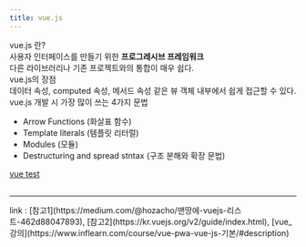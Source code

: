 ```yaml
---
title: vue.js
---
```


<div class="post-stitle">vue.js 란?</div>
<div class="title-desc">사용자 인터페이스를 만들기 위한 <strong>프로그레시브 프레임워크</strong><br>다른 라이브러리나 기존 프로젝트와의 통합이 매우 쉽다.</div>

<div class="post-stitle">vue.js의 장점</div>
<div class="title-desc">데이터 속성, computed 속성, 메서드 속성 같은 뷰 객체 내부에서 쉽게 접근할 수 있다.</div>

<div class="post-stitle">vue.js 개발 시 가장 많이 쓰는 4가지 문법</div>
<ul class="list">
    <li>Arrow Functions (화살표 함수)</li>
    <li>Template literals (템플릿 리터럴)</li>
    <li>Modules (모듈)</li>
    <li>Destructuring and spread stntax (구조 분해와 확장 문법)</li>
</ul>

<!-- <div class="post-stitle">vue instance</div>
<div class="title-desc">vue 객체를 생성할 때 <span class="bg-yl">data, template, el, methods, life cycle hook</span> 등의 인스턴스 옵션 속성을 포함한다.</div>

<div class="list-title">vue instance 라이프싸이클 초기화</div>
<ul class="list">
    <li>데이터 관찰</li>
    <li>템플릿 컴파일</li>
    <li>DOM에 객체 연결</li>
    <li>데이터 변경시 DOM 업데이트</li>
</ul>
<p class="code-dsec">인스턴스가 생성될 때, 초기화 자업 수행</p>
<div class="code-title">라이프싸이클 초기화 외에도 개발자가 의도하는 커스텀 로직</div>

    new Vue({
        data: {
            a:1
        },
        created function(){
            console.log("a is: " + this.a) # this = vm 
        }
    })
-->

<a href="https://kimina-v.github.io/html/vue-post.html" target="_blank" class="post-link">vue test</a> 


<hr style="margin-top:30px;">
link : 
[참고1](https://medium.com/@hozacho/맨땅에-vuejs-리스트-462d88047893), 
[참고2](https://kr.vuejs.org/v2/guide/index.html), 
[vue_강의](https://www.inflearn.com/course/vue-pwa-vue-js-기본/#description)

